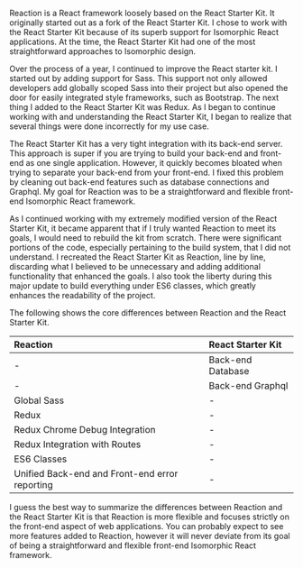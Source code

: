 Reaction is a React framework loosely based on the React Starter Kit. It originally started out as a fork of the React Starter Kit. I chose to work with the React Starter Kit because of its superb support for Isomorphic React applications. At the time, the React Starter Kit had one of the most straightforward approaches to Isomorphic design.

Over the process of a year, I continued to improve the React starter kit. I started out by adding support for Sass. This support not only allowed developers add globally scoped Sass into their project but also opened the door for easily integrated style frameworks, such as Bootstrap. The next thing I added to the React Starter Kit was Redux. As I began to continue working with and understanding the React Starter Kit, I began to realize that several things were done incorrectly for my use case.

The React Starter Kit has a very tight integration with its back-end server. This approach is super if you are trying to build your back-end and front-end as one single application. However, it quickly becomes bloated when trying to separate your back-end from your front-end. I fixed this problem by cleaning out back-end features such as database connections and Graphql. My goal for Reaction was to be a straightforward and flexible front-end Isomorphic React framework.

As I continued working with my extremely modified version of the React Starter Kit, it became apparent that if I truly wanted Reaction to meet its goals, I would need to rebuild the kit from scratch.  There were significant portions of the code, especially pertaining to the build system, that I did not understand.  I recreated the React Starter Kit as Reaction, line by line, discarding what I believed to be unnecessary and adding additional functionality that enhanced the goals. I also took the liberty during this major update to build everything under ES6 classes, which greatly enhances the readability of the project.

The following shows the core differences between Reaction and the React Starter Kit.

| Reaction | React Starter Kit |
| :--- | :--- |
| - | Back-end Database |
| - | Back-end Graphql |
| Global Sass | - |
| Redux | - |
| Redux Chrome Debug Integration | - |
| Redux Integration with Routes | - |
| ES6 Classes | - |
| Unified Back-end and Front-end error reporting | - |

I guess the best way to summarize the differences between Reaction and the React Starter Kit is that Reaction is more flexible and focuses strictly on the front-end aspect of web applications. You can probably expect to see more features added to Reaction, however it will never deviate from its goal of being a straightforward and flexible front-end Isomorphic React framework.

